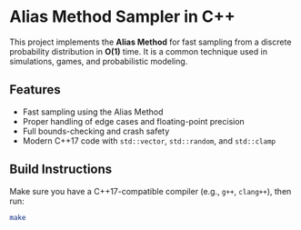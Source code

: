 # Alias Method Sampler in C++

This project implements the **Alias Method** for fast sampling from a discrete probability distribution in **O(1)** time. 
It is a common technique used in simulations, games, and probabilistic modeling.

## Features

- Fast sampling using the Alias Method
- Proper handling of edge cases and floating-point precision
- Full bounds-checking and crash safety
- Modern C++17 code with `std::vector`, `std::random`, and `std::clamp`

## Build Instructions

Make sure you have a C++17-compatible compiler (e.g., `g++`, `clang++`), then run:

```bash
make
